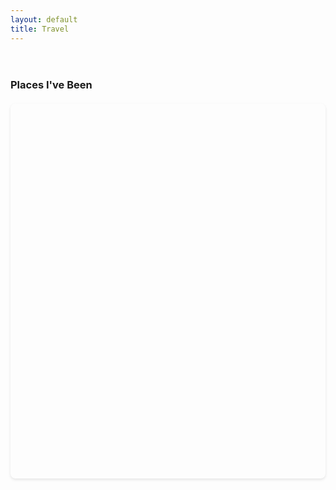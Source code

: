 ```yaml
---
layout: default
title: Travel
---
```


<div class="travel-container">
    <h3>Places I've Been</h3>
    <div id="map" style="width: 100%; height: 600px;"></div>
</div>

<script>
let map;
let markers = [];

const locations = [
    {
        position: { lat: 38.6270, lng: -90.1994 },
        title: "St. Louis, Missouri",
        description: "",
        dates: "2003-2006",
        details: "Birthplace"
    },
    {
        position: { lat: 39.1653, lng: -86.5264 },
        title: "Bloomington, Indiana",
        description: "",
        dates: "2006-2021",
        details: "Hometown. So much corn. "
    },
    {
        position: { lat: 51.7520, lng: -1.2577 },
        title: "Oxford, England",
        description: "Living Abroad",
        dates: "2013",
        details: "Spent 8 months living abroad in Oxford."
    },
    {
        position: { lat: 42.3736, lng: -71.1097 },
        title: "Cambridge, Massachusetts",
        description: "",
        dates: "2021-2025",
        details: "Harvard University (Undergraduate)"
    },
    {
        position: { lat: 41.8781, lng: -87.6298 },
        title: "Chicago, Illinois",
        description: "",
        dates: "2024",
        details: "Jump Trading spring internship"
    },
    {
        position: { lat: 40.7128, lng: -74.0060 },
        title: "New York City, New York",
        description: "",
        dates: "2022, 2023, 2024",
        details: "Winter and summer internships at Meta, Five Rings, Hudson River Trading in Long Island City, Midtown and FiDi NYC."
    },
    {
        position: { lat: 49.2827, lng: -123.1207 },
        title: "Vancouver, Canada",
        description: "",
        dates: "December 2024",
        details: "NeurIPS Conference"
    },
    {
        position: { lat: 40.0379, lng: -76.3055 },
        title: "Lancaster, Pennsylvania",
        description: "",
        dates: "October 2024",
        details: "Voice of the Apostles Conference"
    },
    {
        position: { lat: 21.3069, lng: -157.8583 },
        title: "Kona, Hawaii",
        description: "Vacation",
        dates: "2024",
        details: "Eating pizza in a hot tub with friends on vacation."
    },
    {
        position: { lat: 18.1096, lng: -77.2975 },
        title: "Jamaica",
        description: "",
        dates: "2025",
        details: "Vacation featuring a taxi driver pulling a knife on myself and a friend."
    },
    {
        position: { lat: 32.0853, lng: 34.7818 },
        title: "Israel",
        description: "",
        dates: "Spring 2025",
        details: "Harvard Israel Trek"
    }
];

async function initMap() {
    const { Map } = await google.maps.importLibrary("maps");
    const { AdvancedMarkerElement } = await google.maps.importLibrary("marker");

    // Create the map centered on US
    map = new Map(document.getElementById("map"), {
        zoom: 2,  // Zoomed out further to show Europe
        center: { lat: 30.0, lng: -45.0 },  // Centered in the Atlantic to show both continents
        mapId: "TRAVEL_MAP",
        mapTypeId: google.maps.MapTypeId.SATELLITE,  // Set default to satellite view
        mapTypeControl: false,  // Remove the Map/Satellite toggle
        labelingEnabled: false,  // Disable labels
        disableDefaultUI: true,  // Disable all controls
        zoomControl: true,  // But keep zoom controls
        styles: [
            {
                featureType: "all",
                elementType: "labels",
                stylers: [{ visibility: "off" }]  // Hide all labels
            },
            {
                featureType: "all",
                elementType: "labels.text.fill",
                stylers: [{ color: getComputedStyle(document.documentElement).getPropertyValue('--text-color') }]
            },
            {
                featureType: "all",
                elementType: "geometry",
                stylers: [{ color: getComputedStyle(document.documentElement).getPropertyValue('--background-color') }]
            }
        ]
    });

    // Create markers for each location
    locations.forEach(location => {
        const marker = new google.maps.Marker({
            position: location.position,
            map: map,
            title: location.title,
            animation: google.maps.Animation.DROP
        });

        // Create info window for each marker
        const infowindow = new google.maps.InfoWindow({
            content: `
                <div style="color: #333; padding: 6px;">
                    <h3 style="margin: 0 0 2px 0;">${location.title}</h3>
                    <p style="margin: 0 0 2px 0;"><strong>${location.dates}</strong></p>
                    <p style="margin: 0;">${location.details}</p>
                </div>
            `
        });

        // Add hover event listeners
        marker.addListener("mouseover", () => {
            infowindow.open(map, marker);
        });

        marker.addListener("mouseout", () => {
            infowindow.close();
        });

        markers.push(marker);
    });
}
</script>

<!-- Add Google Maps JavaScript API -->
<!-- To make this map work:
1. Go to https://console.cloud.google.com
2. Create a project and enable Maps JavaScript API
3. Create credentials (API key)
4. Replace YOUR_API_KEY below with your actual API key
5. Secure your key by restricting it to your domain -->
<script async defer src="https://maps.googleapis.com/maps/api/js?key=AIzaSyDa7VBVaA0Kpk5IbM4tjce4QKHqvcsxWPI&callback=initMap"></script>

<style>
.travel-container {
    padding: 20px 0;
}

#map {
    border-radius: 8px;
    box-shadow: 0 2px 4px rgba(0,0,0,0.1);
    margin: 20px 0;
}
</style>

